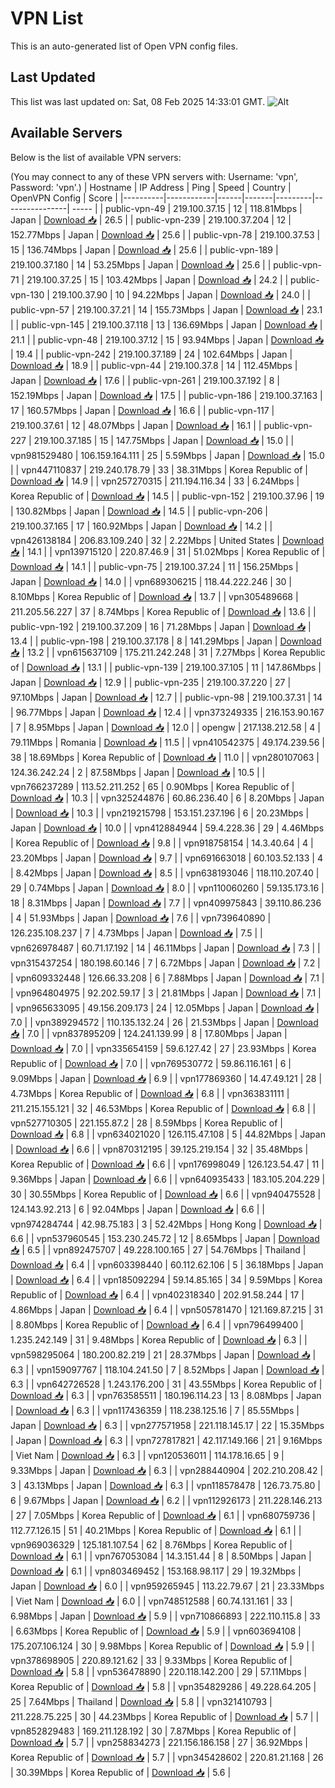 # VPN List

This is an auto-generated list of Open VPN config files.

## Last Updated

This list was last updated on: Sat, 08 Feb 2025 14:33:01 GMT.
![Alt](https://repobeats.axiom.co/api/embed/186b98318ef1479477931607c1ad7d823f12451f.svg "Repobeats analytics image")

## Available Servers

Below is the list of available VPN servers:

(You may connect to any of these VPN servers with: Username: 'vpn', Password: 'vpn'.)
| Hostname | IP Address | Ping | Speed | Country | OpenVPN Config | Score |
|----------|------------|------|-------|---------|----------------| ----- |
| public-vpn-49 | 219.100.37.15 | 12 | 118.81Mbps | Japan | [Download 📥](./configs/server_0_JP.ovpn) | 26.5 |
| public-vpn-239 | 219.100.37.204 | 12 | 152.77Mbps | Japan | [Download 📥](./configs/server_1_JP.ovpn) | 25.6 |
| public-vpn-78 | 219.100.37.53 | 15 | 136.74Mbps | Japan | [Download 📥](./configs/server_2_JP.ovpn) | 25.6 |
| public-vpn-189 | 219.100.37.180 | 14 | 53.25Mbps | Japan | [Download 📥](./configs/server_3_JP.ovpn) | 25.6 |
| public-vpn-71 | 219.100.37.25 | 15 | 103.42Mbps | Japan | [Download 📥](./configs/server_4_JP.ovpn) | 24.2 |
| public-vpn-130 | 219.100.37.90 | 10 | 94.22Mbps | Japan | [Download 📥](./configs/server_5_JP.ovpn) | 24.0 |
| public-vpn-57 | 219.100.37.21 | 14 | 155.73Mbps | Japan | [Download 📥](./configs/server_6_JP.ovpn) | 23.1 |
| public-vpn-145 | 219.100.37.118 | 13 | 136.69Mbps | Japan | [Download 📥](./configs/server_7_JP.ovpn) | 21.1 |
| public-vpn-48 | 219.100.37.12 | 15 | 93.94Mbps | Japan | [Download 📥](./configs/server_8_JP.ovpn) | 19.4 |
| public-vpn-242 | 219.100.37.189 | 24 | 102.64Mbps | Japan | [Download 📥](./configs/server_9_JP.ovpn) | 18.9 |
| public-vpn-44 | 219.100.37.8 | 14 | 112.45Mbps | Japan | [Download 📥](./configs/server_10_JP.ovpn) | 17.6 |
| public-vpn-261 | 219.100.37.192 | 8 | 152.19Mbps | Japan | [Download 📥](./configs/server_11_JP.ovpn) | 17.5 |
| public-vpn-186 | 219.100.37.163 | 17 | 160.57Mbps | Japan | [Download 📥](./configs/server_12_JP.ovpn) | 16.6 |
| public-vpn-117 | 219.100.37.61 | 12 | 48.07Mbps | Japan | [Download 📥](./configs/server_13_JP.ovpn) | 16.1 |
| public-vpn-227 | 219.100.37.185 | 15 | 147.75Mbps | Japan | [Download 📥](./configs/server_14_JP.ovpn) | 15.0 |
| vpn981529480 | 106.159.164.111 | 25 | 5.59Mbps | Japan | [Download 📥](./configs/server_15_JP.ovpn) | 15.0 |
| vpn447110837 | 219.240.178.79 | 33 | 38.31Mbps | Korea Republic of | [Download 📥](./configs/server_16_KR.ovpn) | 14.9 |
| vpn257270315 | 211.194.116.34 | 33 | 6.24Mbps | Korea Republic of | [Download 📥](./configs/server_17_KR.ovpn) | 14.5 |
| public-vpn-152 | 219.100.37.96 | 19 | 130.82Mbps | Japan | [Download 📥](./configs/server_18_JP.ovpn) | 14.5 |
| public-vpn-206 | 219.100.37.165 | 17 | 160.92Mbps | Japan | [Download 📥](./configs/server_19_JP.ovpn) | 14.2 |
| vpn426138184 | 206.83.109.240 | 32 | 2.22Mbps | United States | [Download 📥](./configs/server_20_US.ovpn) | 14.1 |
| vpn139715120 | 220.87.46.9 | 31 | 51.02Mbps | Korea Republic of | [Download 📥](./configs/server_21_KR.ovpn) | 14.1 |
| public-vpn-75 | 219.100.37.24 | 11 | 156.25Mbps | Japan | [Download 📥](./configs/server_22_JP.ovpn) | 14.0 |
| vpn689306215 | 118.44.222.246 | 30 | 8.10Mbps | Korea Republic of | [Download 📥](./configs/server_23_KR.ovpn) | 13.7 |
| vpn305489668 | 211.205.56.227 | 37 | 8.74Mbps | Korea Republic of | [Download 📥](./configs/server_24_KR.ovpn) | 13.6 |
| public-vpn-192 | 219.100.37.209 | 16 | 71.28Mbps | Japan | [Download 📥](./configs/server_25_JP.ovpn) | 13.4 |
| public-vpn-198 | 219.100.37.178 | 8 | 141.29Mbps | Japan | [Download 📥](./configs/server_26_JP.ovpn) | 13.2 |
| vpn615637109 | 175.211.242.248 | 31 | 7.27Mbps | Korea Republic of | [Download 📥](./configs/server_27_KR.ovpn) | 13.1 |
| public-vpn-139 | 219.100.37.105 | 11 | 147.86Mbps | Japan | [Download 📥](./configs/server_28_JP.ovpn) | 12.9 |
| public-vpn-235 | 219.100.37.220 | 27 | 97.10Mbps | Japan | [Download 📥](./configs/server_29_JP.ovpn) | 12.7 |
| public-vpn-98 | 219.100.37.31 | 14 | 96.77Mbps | Japan | [Download 📥](./configs/server_30_JP.ovpn) | 12.4 |
| vpn373249335 | 216.153.90.167 | 7 | 8.95Mbps | Japan | [Download 📥](./configs/server_31_JP.ovpn) | 12.0 |
| opengw | 217.138.212.58 | 4 | 79.11Mbps | Romania | [Download 📥](./configs/server_32_RO.ovpn) | 11.5 |
| vpn410542375 | 49.174.239.56 | 38 | 18.69Mbps | Korea Republic of | [Download 📥](./configs/server_33_KR.ovpn) | 11.0 |
| vpn280107063 | 124.36.242.24 | 2 | 87.58Mbps | Japan | [Download 📥](./configs/server_34_JP.ovpn) | 10.5 |
| vpn766237289 | 113.52.211.252 | 65 | 0.90Mbps | Korea Republic of | [Download 📥](./configs/server_35_KR.ovpn) | 10.3 |
| vpn325244876 | 60.86.236.40 | 6 | 8.20Mbps | Japan | [Download 📥](./configs/server_36_JP.ovpn) | 10.3 |
| vpn219215798 | 153.151.237.196 | 6 | 20.23Mbps | Japan | [Download 📥](./configs/server_37_JP.ovpn) | 10.0 |
| vpn412884944 | 59.4.228.36 | 29 | 4.46Mbps | Korea Republic of | [Download 📥](./configs/server_38_KR.ovpn) | 9.8 |
| vpn918758154 | 14.3.40.64 | 4 | 23.20Mbps | Japan | [Download 📥](./configs/server_39_JP.ovpn) | 9.7 |
| vpn691663018 | 60.103.52.133 | 4 | 8.42Mbps | Japan | [Download 📥](./configs/server_40_JP.ovpn) | 8.5 |
| vpn638193046 | 118.110.207.40 | 29 | 0.74Mbps | Japan | [Download 📥](./configs/server_41_JP.ovpn) | 8.0 |
| vpn110060260 | 59.135.173.16 | 18 | 8.31Mbps | Japan | [Download 📥](./configs/server_42_JP.ovpn) | 7.7 |
| vpn409975843 | 39.110.86.236 | 4 | 51.93Mbps | Japan | [Download 📥](./configs/server_43_JP.ovpn) | 7.6 |
| vpn739640890 | 126.235.108.237 | 7 | 4.73Mbps | Japan | [Download 📥](./configs/server_44_JP.ovpn) | 7.5 |
| vpn626978487 | 60.71.17.192 | 14 | 46.11Mbps | Japan | [Download 📥](./configs/server_45_JP.ovpn) | 7.3 |
| vpn315437254 | 180.198.60.146 | 7 | 6.72Mbps | Japan | [Download 📥](./configs/server_46_JP.ovpn) | 7.2 |
| vpn609332448 | 126.66.33.208 | 6 | 7.88Mbps | Japan | [Download 📥](./configs/server_47_JP.ovpn) | 7.1 |
| vpn964804975 | 92.202.59.17 | 3 | 21.81Mbps | Japan | [Download 📥](./configs/server_48_JP.ovpn) | 7.1 |
| vpn965633095 | 49.156.209.173 | 24 | 12.05Mbps | Japan | [Download 📥](./configs/server_49_JP.ovpn) | 7.0 |
| vpn389294572 | 110.135.132.24 | 26 | 21.53Mbps | Japan | [Download 📥](./configs/server_50_JP.ovpn) | 7.0 |
| vpn837895209 | 124.241.139.99 | 8 | 17.80Mbps | Japan | [Download 📥](./configs/server_51_JP.ovpn) | 7.0 |
| vpn335654159 | 59.6.127.42 | 27 | 23.93Mbps | Korea Republic of | [Download 📥](./configs/server_52_KR.ovpn) | 7.0 |
| vpn769530772 | 59.86.116.161 | 6 | 9.09Mbps | Japan | [Download 📥](./configs/server_53_JP.ovpn) | 6.9 |
| vpn177869360 | 14.47.49.121 | 28 | 4.73Mbps | Korea Republic of | [Download 📥](./configs/server_54_KR.ovpn) | 6.8 |
| vpn363831111 | 211.215.155.121 | 32 | 46.53Mbps | Korea Republic of | [Download 📥](./configs/server_55_KR.ovpn) | 6.8 |
| vpn527710305 | 221.155.87.2 | 28 | 8.59Mbps | Korea Republic of | [Download 📥](./configs/server_56_KR.ovpn) | 6.8 |
| vpn634021020 | 126.115.47.108 | 5 | 44.82Mbps | Japan | [Download 📥](./configs/server_57_JP.ovpn) | 6.6 |
| vpn870312195 | 39.125.219.154 | 32 | 35.48Mbps | Korea Republic of | [Download 📥](./configs/server_58_KR.ovpn) | 6.6 |
| vpn176998049 | 126.123.54.47 | 11 | 9.36Mbps | Japan | [Download 📥](./configs/server_59_JP.ovpn) | 6.6 |
| vpn640935433 | 183.105.204.229 | 30 | 30.55Mbps | Korea Republic of | [Download 📥](./configs/server_60_KR.ovpn) | 6.6 |
| vpn940475528 | 124.143.92.213 | 6 | 92.04Mbps | Japan | [Download 📥](./configs/server_61_JP.ovpn) | 6.6 |
| vpn974284744 | 42.98.75.183 | 3 | 52.42Mbps | Hong Kong | [Download 📥](./configs/server_62_HK.ovpn) | 6.6 |
| vpn537960545 | 153.230.245.72 | 12 | 8.65Mbps | Japan | [Download 📥](./configs/server_63_JP.ovpn) | 6.5 |
| vpn892475707 | 49.228.100.165 | 27 | 54.76Mbps | Thailand | [Download 📥](./configs/server_64_TH.ovpn) | 6.4 |
| vpn603398440 | 60.112.62.106 | 5 | 36.18Mbps | Japan | [Download 📥](./configs/server_65_JP.ovpn) | 6.4 |
| vpn185092294 | 59.14.85.165 | 34 | 9.59Mbps | Korea Republic of | [Download 📥](./configs/server_66_KR.ovpn) | 6.4 |
| vpn402318340 | 202.91.58.244 | 17 | 4.86Mbps | Japan | [Download 📥](./configs/server_67_JP.ovpn) | 6.4 |
| vpn505781470 | 121.169.87.215 | 31 | 8.80Mbps | Korea Republic of | [Download 📥](./configs/server_68_KR.ovpn) | 6.4 |
| vpn796499400 | 1.235.242.149 | 31 | 9.48Mbps | Korea Republic of | [Download 📥](./configs/server_69_KR.ovpn) | 6.3 |
| vpn598295064 | 180.200.82.219 | 21 | 28.37Mbps | Japan | [Download 📥](./configs/server_70_JP.ovpn) | 6.3 |
| vpn159097767 | 118.104.241.50 | 7 | 8.52Mbps | Japan | [Download 📥](./configs/server_71_JP.ovpn) | 6.3 |
| vpn642726528 | 1.243.176.200 | 31 | 43.55Mbps | Korea Republic of | [Download 📥](./configs/server_72_KR.ovpn) | 6.3 |
| vpn763585511 | 180.196.114.23 | 13 | 8.08Mbps | Japan | [Download 📥](./configs/server_73_JP.ovpn) | 6.3 |
| vpn117436359 | 118.238.125.16 | 7 | 85.55Mbps | Japan | [Download 📥](./configs/server_74_JP.ovpn) | 6.3 |
| vpn277571958 | 221.118.145.17 | 22 | 15.35Mbps | Japan | [Download 📥](./configs/server_75_JP.ovpn) | 6.3 |
| vpn727817821 | 42.117.149.166 | 21 | 9.16Mbps | Viet Nam | [Download 📥](./configs/server_76_VN.ovpn) | 6.3 |
| vpn120536011 | 114.178.16.65 | 9 | 9.33Mbps | Japan | [Download 📥](./configs/server_77_JP.ovpn) | 6.3 |
| vpn288440904 | 202.210.208.42 | 3 | 43.13Mbps | Japan | [Download 📥](./configs/server_78_JP.ovpn) | 6.3 |
| vpn118578478 | 126.73.75.80 | 6 | 9.67Mbps | Japan | [Download 📥](./configs/server_79_JP.ovpn) | 6.2 |
| vpn112926173 | 211.228.146.213 | 27 | 7.05Mbps | Korea Republic of | [Download 📥](./configs/server_80_KR.ovpn) | 6.1 |
| vpn680759736 | 112.77.126.15 | 51 | 40.21Mbps | Korea Republic of | [Download 📥](./configs/server_81_KR.ovpn) | 6.1 |
| vpn969036329 | 125.181.107.54 | 62 | 8.76Mbps | Korea Republic of | [Download 📥](./configs/server_82_KR.ovpn) | 6.1 |
| vpn767053084 | 14.3.151.44 | 8 | 8.50Mbps | Japan | [Download 📥](./configs/server_83_JP.ovpn) | 6.1 |
| vpn803469452 | 153.168.98.117 | 29 | 19.32Mbps | Japan | [Download 📥](./configs/server_84_JP.ovpn) | 6.0 |
| vpn959265945 | 113.22.79.67 | 21 | 23.33Mbps | Viet Nam | [Download 📥](./configs/server_85_VN.ovpn) | 6.0 |
| vpn748512588 | 60.74.131.161 | 33 | 6.98Mbps | Japan | [Download 📥](./configs/server_86_JP.ovpn) | 5.9 |
| vpn710866893 | 222.110.115.8 | 33 | 6.63Mbps | Korea Republic of | [Download 📥](./configs/server_87_KR.ovpn) | 5.9 |
| vpn603694108 | 175.207.106.124 | 30 | 9.98Mbps | Korea Republic of | [Download 📥](./configs/server_88_KR.ovpn) | 5.9 |
| vpn378698905 | 220.89.121.62 | 33 | 9.33Mbps | Korea Republic of | [Download 📥](./configs/server_89_KR.ovpn) | 5.8 |
| vpn536478890 | 220.118.142.200 | 29 | 57.11Mbps | Korea Republic of | [Download 📥](./configs/server_90_KR.ovpn) | 5.8 |
| vpn354829286 | 49.228.64.205 | 25 | 7.64Mbps | Thailand | [Download 📥](./configs/server_91_TH.ovpn) | 5.8 |
| vpn321410793 | 211.228.75.225 | 30 | 44.23Mbps | Korea Republic of | [Download 📥](./configs/server_92_KR.ovpn) | 5.7 |
| vpn852829483 | 169.211.128.192 | 30 | 7.87Mbps | Korea Republic of | [Download 📥](./configs/server_93_KR.ovpn) | 5.7 |
| vpn258834273 | 221.156.186.158 | 27 | 36.92Mbps | Korea Republic of | [Download 📥](./configs/server_94_KR.ovpn) | 5.7 |
| vpn345428602 | 220.81.21.168 | 26 | 30.39Mbps | Korea Republic of | [Download 📥](./configs/server_95_KR.ovpn) | 5.6 |
